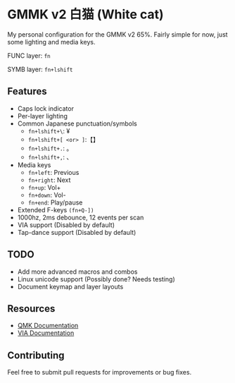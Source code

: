 # GMMK v2 白猫 (White cat)

My personal configuration for the GMMK v2 65%. Fairly simple for now, just some lighting and media keys.

FUNC layer: `fn`

SYMB layer: `fn+lshift`

## Features

- Caps lock indicator
- Per-layer lighting
- Common Japanese punctuation/symbols
    - `fn+lshift+\`: ¥
    - `fn+lshift+[ <or> ]`:【】
    - `fn+lshift+.`: 。
    - `fn+lshift+,`: 、
- Media keys
    - `fn+left`: Previous
    - `fn+right`: Next
    - `fn+up`: Vol+
    - `fn+down`: Vol-
    - `fn+end`: Play/pause
- Extended F-keys `(fn+Q-])`
- 1000hz, 2ms debounce, 12 events per scan
- VIA support (Disabled by default)
- Tap-dance support (Disabled by default)


## TODO

- Add more advanced macros and combos
- Linux unicode support (Possibly done? Needs testing)
- Document keymap and layer layouts


## Resources

- [QMK Documentation](https://docs.qmk.fm/)
- [VIA Documentation](https://www.caniusevia.com/docs/specification)


## Contributing

Feel free to submit pull requests for improvements or bug fixes.
